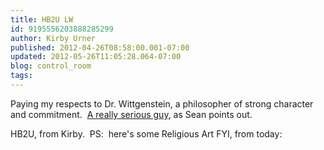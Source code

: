 ```yaml
---
title: HB2U LW
id: 9195556203888285299
author: Kirby Urner
published: 2012-04-26T08:58:00.001-07:00
updated: 2012-05-26T11:05:28.064-07:00
blog: control_room
tags: 
---
```


Paying my respects to Dr. Wittgenstein, a philosopher of strong character and commitment.  [A really serious guy](http://ludwig.squarespace.com/lecture-topics/2012/3/29/026-wittgensteins-psychology-and-idiosyncratic-manner.html), as Sean points out.

HB2U, from Kirby.  PS:  here's some Religious Art FYI, from today:

[](https://blogger.googleusercontent.com/img/b/R29vZ2xl/AVvXsEhhP102BKzEnEdg7MfcMC_RO81AqTLmFCyQr9gwhThzZvARNZ7E7h5UYkT2LVrD0DbITiElyjh16Hzd_frmeGJtBQkzOj44FUrw7Rq3wD6uPXpNKZvEamyH1Yg_TmODqaKpmWA_/s1600/subgenius.png)